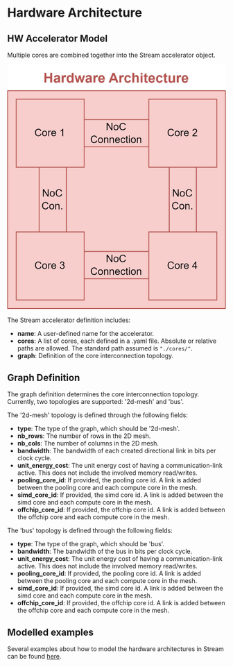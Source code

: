 # Hardware Architecture

## HW Accelerator Model

Multiple cores are combined together into the Stream accelerator object.

![image](images/hardware-architecture/hardware-architecture.jpg)

The Stream accelerator definition includes:

-   **name**: A user-defined name for the accelerator.
-   **cores**: A list of cores, each defined in a .yaml file. Absolute
    or relative paths are allowed. The standard path assumed is
    `"./cores/"`.
-   **graph**: Definition of the core interconnection topology.

## Graph Definition

The graph definition determines the core interconnection topology.
Currently, two topologies are supported: '2d-mesh' and 'bus'.

The '2d-mesh' topology is defined through the following fields:

-   **type**: The type of the graph, which should be '2d-mesh'.
-   **nb_rows**: The number of rows in the 2D mesh.
-   **nb_cols**: The number of columns in the 2D mesh.
-   **bandwidth**: The bandwidth of each created directional link in
    bits per clock cycle.
-   **unit_energy_cost**: The unit energy cost of having a
    communication-link active. This does not include the involved memory
    read/writes.
-   **pooling_core_id**: If provided, the pooling core id. A link is
    added between the pooling core and each compute core in the mesh.
-   **simd_core_id**: If provided, the simd core id. A link is added
    between the simd core and each compute core in the mesh.
-   **offchip_core_id**: If provided, the offchip core id. A link is
    added between the offchip core and each compute core in the mesh.

The 'bus' topology is defined through the following fields:

-   **type**: The type of the graph, which should be 'bus'.
-   **bandwidth**: The bandwidth of the bus in bits per clock cycle.
-   **unit_energy_cost**: The unit energy cost of having a
    communication-link active. This does not include the involved memory
    read/writes.
-   **pooling_core_id**: If provided, the pooling core id. A link is
    added between the pooling core and each compute core in the mesh.
-   **simd_core_id**: If provided, the simd core id. A link is added
    between the simd core and each compute core in the mesh.
-   **offchip_core_id**: If provided, the offchip core id. A link is
    added between the offchip core and each compute core in the mesh.

## Modelled examples

Several examples about how to model the hardware architectures in Stream
can be found
[here](https://github.com/KULeuven-MICAS/stream/tree/master/stream/inputs/examples/hardware).
